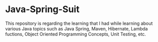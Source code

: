# Java-Spring-Suit

This repository is regarding the learning that I had while learning about various Java topics such as Java Spring, Maven, Hibernate, Lambda fuctions, Object Oriented Programming Concepts, Unit Testing, etc.

